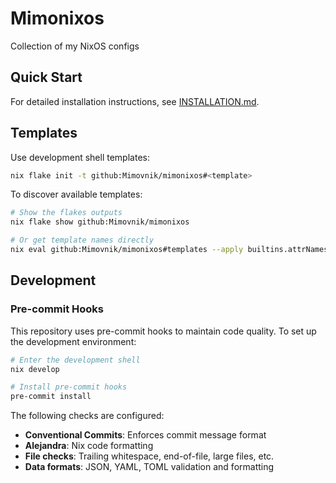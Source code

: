 # Mimonixos

Collection of my NixOS configs

## Quick Start

For detailed installation instructions, see [INSTALLATION.md](./INSTALLATION.md).

## Templates

Use development shell templates:
```bash
nix flake init -t github:Mimovnik/mimonixos#<template>
```

To discover available templates:
```bash
# Show the flakes outputs
nix flake show github:Mimovnik/mimonixos

# Or get template names directly
nix eval github:Mimovnik/mimonixos#templates --apply builtins.attrNames
```

## Development

### Pre-commit Hooks

This repository uses pre-commit hooks to maintain code quality. To set up the development environment:

```bash
# Enter the development shell
nix develop

# Install pre-commit hooks
pre-commit install
```

The following checks are configured:
- **Conventional Commits**: Enforces commit message format
- **Alejandra**: Nix code formatting
- **File checks**: Trailing whitespace, end-of-file, large files, etc.
- **Data formats**: JSON, YAML, TOML validation and formatting
